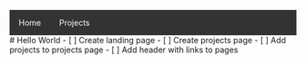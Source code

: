 <html>
<head>
<style>
li a {
  display: block;
  color: white;
  text-align: center;
  padding: 14px 16px;
  text-decoration: none;
  hover: #606361
}



.active {
  background-color: #606361;
}
</style>
</head>
<body>

<ul style="list-style-type: none; margin: 0; padding: 0; overflow: hidden; background-color: #333;">
  <li style="float: left;"><a class="active" href="#home">Home</a></li>
  <li style="float: left;"><a href="#projects">Projects</a></li>
</ul>
</body>
</html>
# Hello World
- [ ] Create landing page
- [ ] Create projects page
- [ ] Add projects to projects page
- [ ] Add header with links to pages
